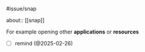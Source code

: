 #issue/snap

about:: [[snap]]

For example opening other **applications** or **resources**

- [ ] remind (@2025-02-26)